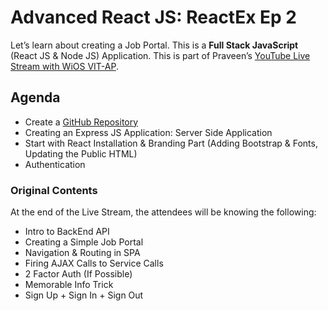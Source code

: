 # Advanced React JS: ReactEx Ep 2

Let’s learn about creating a Job Portal. This is a **Full Stack JavaScript** (React JS & Node JS) Application. This is part of Praveen’s [YouTube Live Stream with WiOS VIT-AP](https://rb.gy/cppwnm).

## Agenda

* Create a [GitHub Repository](https://github.com/praveenscience/Job-Portal-React-FullStack-WiOS/)
* Creating an Express JS Application: Server Side Application
* Start with React Installation & Branding Part (Adding Bootstrap & Fonts, Updating the Public HTML)
* Authentication

### Original Contents

At the end of the Live Stream, the attendees will be knowing the following:

* Intro to BackEnd API
* Creating a Simple Job Portal
* Navigation & Routing in SPA
* Firing AJAX Calls to Service Calls
* 2 Factor Auth (If Possible)
* Memorable Info Trick
* Sign Up + Sign In + Sign Out
